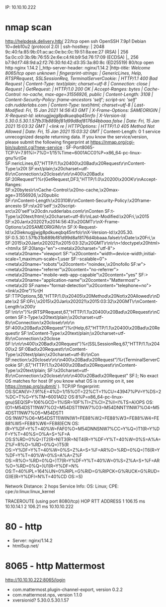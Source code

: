 IP: 10.10.10.222

# nmap scan
http://helpdesk.delivery.htb/
22/tcp   open  ssh     OpenSSH 7.9p1 Debian 10+deb10u2 (protocol 2.0)
| ssh-hostkey: 
|   2048 9c:40:fa:85:9b:01:ac:ac:0e:bc:0c:19:51:8a:ee:27 (RSA)
|   256 5a:0c:c0:3b:9b:76:55:2e:6e:c4:f4:b9:5d:76:17:09 (ECDSA)
|_  256 b7:9d:f7:48:9d:a2:f2:76:30:fd:42:d3:35:3a:80:8c (ED25519)
80/tcp   open  http    nginx 1.14.2
|_http-server-header: nginx/1.14.2
|_http-title: Welcome
8065/tcp open  unknown
| fingerprint-strings: 
|   GenericLines, Help, RTSPRequest, SSLSessionReq, TerminalServerCookie: 
|     HTTP/1.1 400 Bad Request
|     Content-Type: text/plain; charset=utf-8
|     Connection: close
|     Request
|   GetRequest: 
|     HTTP/1.0 200 OK
|     Accept-Ranges: bytes
|     Cache-Control: no-cache, max-age=31556926, public
|     Content-Length: 3108
|     Content-Security-Policy: frame-ancestors 'self'; script-src 'self' cdn.rudderlabs.com
|     Content-Type: text/html; charset=utf-8
|     Last-Modified: Fri, 15 Jan 2021 14:56:43 GMT
|     X-Frame-Options: SAMEORIGIN
|     X-Request-Id: ieknugjjwjg8pdkueqbq45nrfo
|     X-Version-Id: 5.30.0.5.30.1.57fb31b889bf81d99d8af8176d4bbaaa.false
|     Date: Fri, 15 Jan 2021 15:03:32 GMT
|     <!doctype html><html lang="en"><head><meta charset="utf-8"><meta name="viewport" content="width=device-width,initial-scale=1,maximum-scale=1,user-scalable=0"><meta name="robots" content="noindex, nofollow"><meta name="referrer" content="no-referrer"><title>Mattermost</title><meta name="mobile-web-app-capable" content="yes"><meta name="application-name" content="Mattermost"><meta name="format-detection" content="telephone=no"><link re
|   HTTPOptions: 
|     HTTP/1.0 405 Method Not Allowed
|     Date: Fri, 15 Jan 2021 15:03:32 GMT
|_    Content-Length: 0
1 service unrecognized despite returning data. If you know the service/version, please submit the following fingerprint at https://nmap.org/cgi-bin/submit.cgi?new-service :
SF-Port8065-TCP:V=7.91%I=7%D=1/15%Time=6001ACC0%P=x86_64-pc-linux-gnu%r(Ge
SF:nericLines,67,"HTTP/1\.1\x20400\x20Bad\x20Request\r\nContent-Type:\x20t
SF:ext/plain;\x20charset=utf-8\r\nConnection:\x20close\r\n\r\n400\x20Bad\x
SF:20Request")%r(GetRequest,DF3,"HTTP/1\.0\x20200\x20OK\r\nAccept-Ranges:\
SF:x20bytes\r\nCache-Control:\x20no-cache,\x20max-age=31556926,\x20public\
SF:r\nContent-Length:\x203108\r\nContent-Security-Policy:\x20frame-ancesto
SF:rs\x20'self';\x20script-src\x20'self'\x20cdn\.rudderlabs\.com\r\nConten
SF:t-Type:\x20text/html;\x20charset=utf-8\r\nLast-Modified:\x20Fri,\x2015\
SF:x20Jan\x202021\x2014:56:43\x20GMT\r\nX-Frame-Options:\x20SAMEORIGIN\r\n
SF:X-Request-Id:\x20ieknugjjwjg8pdkueqbq45nrfo\r\nX-Version-Id:\x205\.30\.
SF:0\.5\.30\.1\.57fb31b889bf81d99d8af8176d4bbaaa\.false\r\nDate:\x20Fri,\x
SF:2015\x20Jan\x202021\x2015:03:32\x20GMT\r\n\r\n<!doctype\x20html><html\x
SF:20lang=\"en\"><head><meta\x20charset=\"utf-8\"><meta\x20name=\"viewport
SF:\"\x20content=\"width=device-width,initial-scale=1,maximum-scale=1,user
SF:-scalable=0\"><meta\x20name=\"robots\"\x20content=\"noindex,\x20nofollo
SF:w\"><meta\x20name=\"referrer\"\x20content=\"no-referrer\"><title>Matter
SF:most</title><meta\x20name=\"mobile-web-app-capable\"\x20content=\"yes\"
SF:><meta\x20name=\"application-name\"\x20content=\"Mattermost\"><meta\x20
SF:name=\"format-detection\"\x20content=\"telephone=no\"><link\x20re")%r(H
SF:TTPOptions,5B,"HTTP/1\.0\x20405\x20Method\x20Not\x20Allowed\r\nDate:\x2
SF:0Fri,\x2015\x20Jan\x202021\x2015:03:32\x20GMT\r\nContent-Length:\x200\r
SF:\n\r\n")%r(RTSPRequest,67,"HTTP/1\.1\x20400\x20Bad\x20Request\r\nConten
SF:t-Type:\x20text/plain;\x20charset=utf-8\r\nConnection:\x20close\r\n\r\n
SF:400\x20Bad\x20Request")%r(Help,67,"HTTP/1\.1\x20400\x20Bad\x20Request\r
SF:\nContent-Type:\x20text/plain;\x20charset=utf-8\r\nConnection:\x20close
SF:\r\n\r\n400\x20Bad\x20Request")%r(SSLSessionReq,67,"HTTP/1\.1\x20400\x2
SF:0Bad\x20Request\r\nContent-Type:\x20text/plain;\x20charset=utf-8\r\nCon
SF:nection:\x20close\r\n\r\n400\x20Bad\x20Request")%r(TerminalServerCookie
SF:,67,"HTTP/1\.1\x20400\x20Bad\x20Request\r\nContent-Type:\x20text/plain;
SF:\x20charset=utf-8\r\nConnection:\x20close\r\n\r\n400\x20Bad\x20Request"
SF:);
No exact OS matches for host (If you know what OS is running on it, see https://nmap.org/submit/ ).
TCP/IP fingerprint:
OS:SCAN(V=7.91%E=4%D=1/15%OT=22%CT=1%CU=43947%PV=Y%DS=2%DC=T%G=Y%TM=6001AD2
OS:8%P=x86_64-pc-linux-gnu)SEQ(SP=106%GCD=1%ISR=10F%TI=Z%CI=Z%II=I%TS=A)OPS
OS:(O1=M54DST11NW7%O2=M54DST11NW7%O3=M54DNNT11NW7%O4=M54DST11NW7%O5=M54DST1
OS:1NW7%O6=M54DST11)WIN(W1=FE88%W2=FE88%W3=FE88%W4=FE88%W5=FE88%W6=FE88)ECN
OS:(R=Y%DF=Y%T=40%W=FAF0%O=M54DNNSNW7%CC=Y%Q=)T1(R=Y%DF=Y%T=40%S=O%A=S+%F=A
OS:S%RD=0%Q=)T2(R=N)T3(R=N)T4(R=Y%DF=Y%T=40%W=0%S=A%A=Z%F=R%O=%RD=0%Q=)T5(R
OS:=Y%DF=Y%T=40%W=0%S=Z%A=S+%F=AR%O=%RD=0%Q=)T6(R=Y%DF=Y%T=40%W=0%S=A%A=Z%F
OS:=R%O=%RD=0%Q=)T7(R=Y%DF=Y%T=40%W=0%S=Z%A=S+%F=AR%O=%RD=0%Q=)U1(R=Y%DF=N%
OS:T=40%IPL=164%UN=0%RIPL=G%RID=G%RIPCK=G%RUCK=G%RUD=G)IE(R=Y%DFI=N%T=40%CD
OS:=S)

Network Distance: 2 hops
Service Info: OS: Linux; CPE: cpe:/o:linux:linux_kernel

TRACEROUTE (using port 8080/tcp)
HOP RTT       ADDRESS
1   106.15 ms 10.10.14.1
2   106.21 ms 10.10.10.222



# 80 - http
* Server: nginx/1.14.2
* html5up.net/

# 8065 - http Mattermost
http://10.10.10.222:8065/login
* com.mattermost.plugin-channel-export, version 0.2.2
* com.mattermost.nps, version 1.1.0
* xversionid? 5.30.0.5.30.1.57